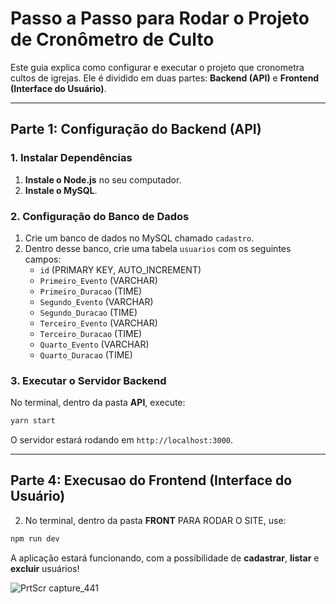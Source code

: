# Passo a Passo para Rodar o Projeto de Cronômetro de Culto

Este guia explica como configurar e executar o projeto que cronometra cultos de igrejas. Ele é dividido em duas partes: **Backend (API)** e **Frontend (Interface do Usuário)**.

---

## Parte 1: Configuração do Backend (API)

### 1. Instalar Dependências
1. **Instale o Node.js** no seu computador.
2. **Instale o MySQL**.

### 2. Configuração do Banco de Dados
1. Crie um banco de dados no MySQL chamado `cadastro`.
2. Dentro desse banco, crie uma tabela `usuarios` com os seguintes campos:
   - `id` (PRIMARY KEY, AUTO_INCREMENT)
   - `Primeiro_Evento` (VARCHAR)
   - `Primeiro_Duracao` (TIME)
   - `Segundo_Evento` (VARCHAR)
   - `Segundo_Duracao` (TIME)
   - `Terceiro_Evento` (VARCHAR)
   - `Terceiro_Duracao` (TIME)
   - `Quarto_Evento` (VARCHAR)
   - `Quarto_Duracao` (TIME)



### 3. Executar o Servidor Backend
No terminal, dentro da pasta **API**, execute:
```bash
yarn start
```
O servidor estará rodando em `http://localhost:3000`.

---

## Parte 4: Execusao do Frontend (Interface do Usuário)


2. No terminal, dentro da pasta **FRONT** PARA RODAR O SITE, use:
```bash
npm run dev
```
A aplicação estará funcionando, com a possibilidade de **cadastrar**, **listar** e **excluir** usuários!






![PrtScr capture_441](https://github.com/user-attachments/assets/d3b105d0-5cfb-4adb-9854-348fa703f634)









